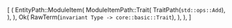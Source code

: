 [
    (
        EntityPath::ModuleItem(
            ModuleItemPath::Trait(
                TraitPath(`std::ops::Add`),
            ),
        ),
        Ok(
            RawTerm(`invariant Type -> core::basic::Trait`),
        ),
    ),
]